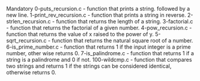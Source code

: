 Mandatory
0-puts_recursion.c - function that prints a string. followed by a new line.
1-print_rev_recursion.c - function that prints a string in reverse.
2-strlen_recursion.c - function that returns the length of a string.
3-factorial.c - function that returns the factorial of a given number.
4-pow_recursion.c - function that returns the value of x raised to the power of y.
5-sqrt_recursion.c - function that returns the natural square root of a number.
6-is_prime_number.c - function that returns 1 if the input integer is a prime number, other wise returns 0.
7-is_palindrome.c - function that returns 1 if a string is a palindrome and 0 if not.
100-wildcmp.c - function that compares two strings and returns 1 if the strings can be considered identical, otherwise returns 0.
